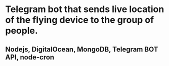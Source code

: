 # Telegram bot that sends live location of the flying device to the group of people.

## Nodejs, DigitalOcean, MongoDB, Telegram BOT API, node-cron
